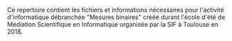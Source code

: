 Ce repertoire contient les fichiers et informations nécessaires pour l'activité d'informatique débranchée "Mesures binaires" créée durant l'école d'été de Médiation Scientifique en Informatique organisée par la SIF à Toulouse en 2018.